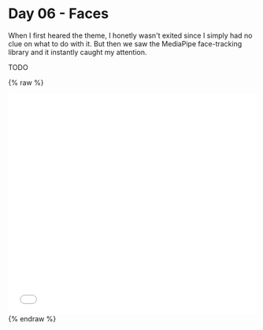 # Day 06 - Faces

When I first heared the theme, I honetly wasn't exited since I simply had no clue on what to do with it. But then we saw the MediaPipe face-tracking library and it instantly caught my attention.

TODO

{% raw %}
<iframe src="content/day06/abstractFaces/index.html" width="100%" height="450" frameborder="no"></iframe> {% endraw %}